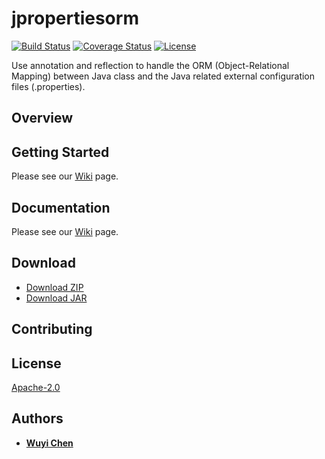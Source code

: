 # jpropertiesorm

[![Build Status](https://travis-ci.org/wuyichen24/jpropertiesorm.svg?branch=master)](https://travis-ci.org/wuyichen24/jpropertiesorm)
[![Coverage Status](https://coveralls.io/repos/github/wuyichen24/jpropertiesorm/badge.svg?branch=master)](https://coveralls.io/github/wuyichen24/jpropertiesorm?branch=master)
[![License](https://img.shields.io/badge/License-Apache%202.0-green.svg)](https://opensource.org/licenses/Apache-2.0) 

Use annotation and reflection to handle the ORM (Object-Relational Mapping) between Java class and the Java related external configuration files (.properties).

## Overview

## Getting Started
Please see our [Wiki](https://github.com/wuyichen24/jpropertiesorm/wiki/Getting-Started) page.

## Documentation
Please see our [Wiki](https://github.com/wuyichen24/jpropertiesorm/wiki) page.

## Download
- [Download ZIP](https://github.com/wuyichen24/jpropertiesorm/archive/master.zip)
- [Download JAR](https://github.com/wuyichen24/jpropertiesorm/releases/download/v1.1/boost-1.1.jar)

## Contributing

## License
[Apache-2.0](https://opensource.org/licenses/Apache-2.0)

## Authors
- **[Wuyi Chen](https://www.linkedin.com/in/wuyichen24/)**
